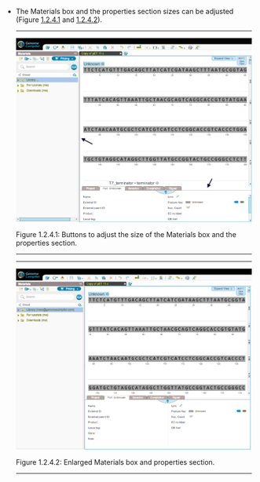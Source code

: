 

-   The Materials box and the properties section sizes can be adjusted
    (Figure [1.2.4.1](#x1-10001r1) and [1.2.4.2](#x1-10002r2)).

    ------------------------------------------------------------------------

    <div class="figure">

    <span id="x1-10001r1"></span>
    ![PIC](../../../pictures/UI_screenshots/normal_before_enlarged.png)
    <div class="caption">

    <span class="id">Figure 1.2.4.1: </span><span
    class="content">Buttons to adjust the size of the Materials box and
    the properties section.</span>

    </div>

    </div>

    ------------------------------------------------------------------------

    ------------------------------------------------------------------------

    <div class="figure">

    <span id="x1-10002r2"></span>
    ![PIC](../../../pictures/UI_screenshots/enlarged.png)
    <div class="caption">

    <span class="id">Figure 1.2.4.2: </span><span
    class="content">Enlarged Materials box and properties
    section.</span>

    </div>

    </div>

    ------------------------------------------------------------------------
